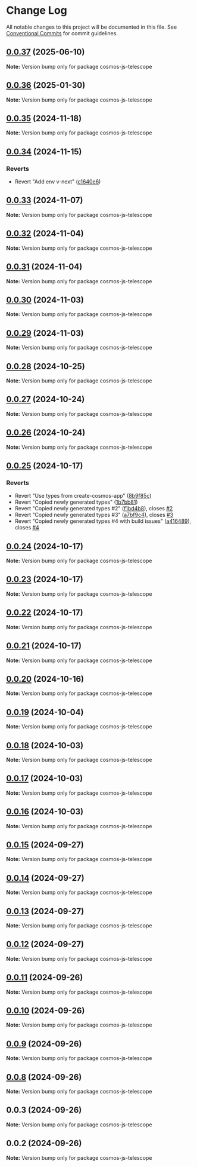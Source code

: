 # Change Log

All notable changes to this project will be documented in this file.
See [Conventional Commits](https://conventionalcommits.org) for commit guidelines.

## [0.0.37](https://github.com/wojciechowskip/cosmos-telescope/compare/cosmos-js-telescope@0.0.36...cosmos-js-telescope@0.0.37) (2025-06-10)

**Note:** Version bump only for package cosmos-js-telescope

## [0.0.36](https://github.com/wojciechowskip/cosmos-telescope/compare/cosmos-js-telescope@0.0.35...cosmos-js-telescope@0.0.36) (2025-01-30)

**Note:** Version bump only for package cosmos-js-telescope

## [0.0.35](https://github.com/wojciechowskip/cosmos-telescope/compare/cosmos-js-telescope@0.0.34...cosmos-js-telescope@0.0.35) (2024-11-18)

**Note:** Version bump only for package cosmos-js-telescope

## [0.0.34](https://github.com/wojciechowskip/cosmos-telescope/compare/cosmos-js-telescope@0.0.33...cosmos-js-telescope@0.0.34) (2024-11-15)

### Reverts

- Revert "Add env v-next" ([c1640e6](https://github.com/wojciechowskip/cosmos-telescope/commit/c1640e6c9d05216ed77b15c963fc80ecb9efe19b))

## [0.0.33](https://github.com/wojciechowskip/cosmos-telescope/compare/cosmos-js-telescope@0.0.32...cosmos-js-telescope@0.0.33) (2024-11-07)

**Note:** Version bump only for package cosmos-js-telescope

## [0.0.32](https://github.com/wojciechowskip/cosmos-telescope/compare/cosmos-js-telescope@0.0.31...cosmos-js-telescope@0.0.32) (2024-11-04)

**Note:** Version bump only for package cosmos-js-telescope

## [0.0.31](https://github.com/wojciechowskip/cosmos-telescope/compare/cosmos-js-telescope@0.0.30...cosmos-js-telescope@0.0.31) (2024-11-04)

**Note:** Version bump only for package cosmos-js-telescope

## [0.0.30](https://github.com/wojciechowskip/cosmos-telescope/compare/cosmos-js-telescope@0.0.29...cosmos-js-telescope@0.0.30) (2024-11-03)

**Note:** Version bump only for package cosmos-js-telescope

## [0.0.29](https://github.com/wojciechowskip/cosmos-telescope/compare/cosmos-js-telescope@0.0.28...cosmos-js-telescope@0.0.29) (2024-11-03)

**Note:** Version bump only for package cosmos-js-telescope

## [0.0.28](https://github.com/wojciechowskip/cosmos-telescope/compare/cosmos-js-telescope@0.0.27...cosmos-js-telescope@0.0.28) (2024-10-25)

**Note:** Version bump only for package cosmos-js-telescope

## [0.0.27](https://github.com/wojciechowskip/cosmos-telescope/compare/cosmos-js-telescope@0.0.26...cosmos-js-telescope@0.0.27) (2024-10-24)

**Note:** Version bump only for package cosmos-js-telescope

## [0.0.26](https://github.com/wojciechowskip/cosmos-telescope/compare/cosmos-js-telescope@0.0.25...cosmos-js-telescope@0.0.26) (2024-10-24)

**Note:** Version bump only for package cosmos-js-telescope

## [0.0.25](https://github.com/wojciechowskip/cosmos-telescope/compare/cosmos-js-telescope@0.0.24...cosmos-js-telescope@0.0.25) (2024-10-17)

### Reverts

- Revert "Use types from create-cosmos-app" ([8b9f85c](https://github.com/wojciechowskip/cosmos-telescope/commit/8b9f85c0222966e85d629f965621d22f2cf5358c))
- Revert "Copied newly generated types" ([1b7bb81](https://github.com/wojciechowskip/cosmos-telescope/commit/1b7bb812abe189794b20f499cc7d75c60ee4d7cd))
- Revert "Copied newly generated types #2" ([f1bd4b8](https://github.com/wojciechowskip/cosmos-telescope/commit/f1bd4b8cca4850b045e80a18fab595736e5d52b5)), closes [#2](https://github.com/wojciechowskip/cosmos-telescope/issues/2)
- Revert "Copied newly generated types #3" ([a7bf9c4](https://github.com/wojciechowskip/cosmos-telescope/commit/a7bf9c46d978b83e9db5c9294f63458007a75977)), closes [#3](https://github.com/wojciechowskip/cosmos-telescope/issues/3)
- Revert "Copied newly generated types #4 with build issues" ([a416489](https://github.com/wojciechowskip/cosmos-telescope/commit/a4164898d9e603b77e09f11afafc7257191727ae)), closes [#4](https://github.com/wojciechowskip/cosmos-telescope/issues/4)

## [0.0.24](https://github.com/wojciechowskip/cosmos-telescope/compare/cosmos-js-telescope@0.0.23...cosmos-js-telescope@0.0.24) (2024-10-17)

**Note:** Version bump only for package cosmos-js-telescope

## [0.0.23](https://github.com/wojciechowskip/cosmos-telescope/compare/cosmos-js-telescope@0.0.22...cosmos-js-telescope@0.0.23) (2024-10-17)

**Note:** Version bump only for package cosmos-js-telescope

## [0.0.22](https://github.com/wojciechowskip/cosmos-telescope/compare/cosmos-js-telescope@0.0.21...cosmos-js-telescope@0.0.22) (2024-10-17)

**Note:** Version bump only for package cosmos-js-telescope

## [0.0.21](https://github.com/wojciechowskip/cosmos-telescope/compare/cosmos-js-telescope@0.0.20...cosmos-js-telescope@0.0.21) (2024-10-17)

**Note:** Version bump only for package cosmos-js-telescope

## [0.0.20](https://github.com/wojciechowskip/cosmos-telescope/compare/cosmos-js-telescope@0.0.19...cosmos-js-telescope@0.0.20) (2024-10-16)

**Note:** Version bump only for package cosmos-js-telescope

## [0.0.19](https://github.com/wojciechowskip/cosmos-telescope/compare/cosmos-js-telescope@0.0.18...cosmos-js-telescope@0.0.19) (2024-10-04)

**Note:** Version bump only for package cosmos-js-telescope

## [0.0.18](https://github.com/wojciechowskip/cosmos-telescope/compare/cosmos-js-telescope@0.0.17...cosmos-js-telescope@0.0.18) (2024-10-03)

**Note:** Version bump only for package cosmos-js-telescope

## [0.0.17](https://github.com/wojciechowskip/cosmos-telescope/compare/cosmos-js-telescope@0.0.16...cosmos-js-telescope@0.0.17) (2024-10-03)

**Note:** Version bump only for package cosmos-js-telescope

## [0.0.16](https://github.com/wojciechowskip/cosmos-telescope/compare/cosmos-js-telescope@0.0.15...cosmos-js-telescope@0.0.16) (2024-10-03)

**Note:** Version bump only for package cosmos-js-telescope

## [0.0.15](https://github.com/wojciechowskip/cosmos-telescope/compare/cosmos-js-telescope@0.0.14...cosmos-js-telescope@0.0.15) (2024-09-27)

**Note:** Version bump only for package cosmos-js-telescope

## [0.0.14](https://github.com/wojciechowskip/cosmos-telescope/compare/cosmos-js-telescope@0.0.13...cosmos-js-telescope@0.0.14) (2024-09-27)

**Note:** Version bump only for package cosmos-js-telescope

## [0.0.13](https://github.com/wojciechowskip/cosmos-telescope/compare/cosmos-js-telescope@0.0.12...cosmos-js-telescope@0.0.13) (2024-09-27)

**Note:** Version bump only for package cosmos-js-telescope

## [0.0.12](https://github.com/wojciechowskip/cosmos-telescope/compare/cosmos-js-telescope@0.0.11...cosmos-js-telescope@0.0.12) (2024-09-27)

**Note:** Version bump only for package cosmos-js-telescope

## [0.0.11](https://github.com/wojciechowskip/cosmos-telescope/compare/cosmos-js-telescope@0.0.10...cosmos-js-telescope@0.0.11) (2024-09-26)

**Note:** Version bump only for package cosmos-js-telescope

## [0.0.10](https://github.com/wojciechowskip/cosmos-telescope/compare/cosmos-js-telescope@0.0.9...cosmos-js-telescope@0.0.10) (2024-09-26)

**Note:** Version bump only for package cosmos-js-telescope

## [0.0.9](https://github.com/wojciechowskip/cosmos-telescope/compare/cosmos-js-telescope@0.0.8...cosmos-js-telescope@0.0.9) (2024-09-26)

**Note:** Version bump only for package cosmos-js-telescope

## [0.0.8](https://github.com/wojciechowskip/cosmos-telescope/compare/cosmos-js-telescope@0.0.3...cosmos-js-telescope@0.0.8) (2024-09-26)

**Note:** Version bump only for package cosmos-js-telescope

## 0.0.3 (2024-09-26)

**Note:** Version bump only for package cosmos-js-telescope

## 0.0.2 (2024-09-26)

**Note:** Version bump only for package cosmos-js-telescope
